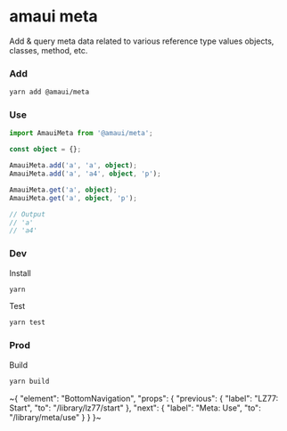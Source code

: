 
# amaui meta

Add & query meta data related to various reference type values objects, classes, method, etc.

### Add

```sh
yarn add @amaui/meta
```

### Use

```ts
import AmauiMeta from '@amaui/meta';

const object = {};

AmauiMeta.add('a', 'a', object);
AmauiMeta.add('a', 'a4', object, 'p');

AmauiMeta.get('a', object);
AmauiMeta.get('a', object, 'p');

// Output
// 'a'
// 'a4'
```

### Dev

Install

```sh
yarn
```

Test

```sh
yarn test
```

### Prod

Build

```sh
yarn build
```

~{
  "element": "BottomNavigation",
  "props": {
    "previous": {
      "label": "LZ77: Start",
      "to": "/library/lz77/start"
    },
    "next": {
      "label": "Meta: Use",
      "to": "/library/meta/use"
    }
  }
}~
